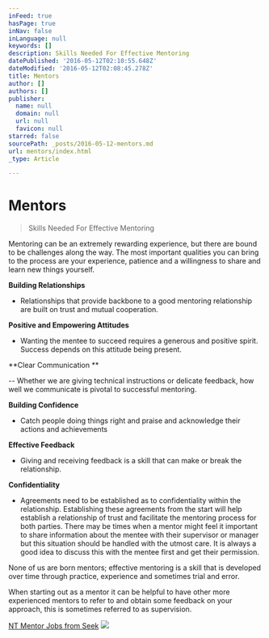 ```yaml
---
inFeed: true
hasPage: true
inNav: false
inLanguage: null
keywords: []
description: Skills Needed For Effective Mentoring
datePublished: '2016-05-12T02:10:55.648Z'
dateModified: '2016-05-12T02:08:45.278Z'
title: Mentors
author: []
authors: []
publisher:
  name: null
  domain: null
  url: null
  favicon: null
starred: false
sourcePath: _posts/2016-05-12-mentors.md
url: mentors/index.html
_type: Article

---
```

# Mentors

> Skills Needed For Effective Mentoring

Mentoring can be an extremely rewarding experience, but there are bound to be challenges along the way. The most important qualities you can bring to the process are your experience, patience and a willingness to share and learn new things yourself.

**Building Relationships**

- Relationships that provide backbone to a good mentoring relationship are built on trust and mutual cooperation.

**Positive and Empowering Attitudes**

- Wanting the mentee to succeed requires a generous and positive spirit. Success depends on this attitude being present.

**Clear Communication **

-- Whether we are giving technical instructions or delicate feedback, how well we communicate is pivotal to successful mentoring.

**Building Confidence**

- Catch people doing things right and praise and acknowledge their actions and achievements

**Effective Feedback**

- Giving and receiving feedback is a skill that can make or break the relationship.

**Confidentiality**

- Agreements need to be established as to confidentiality within the relationship. Establishing these agreements from the start will help establish a relationship of trust and facilitate the mentoring process for both parties. There may be times when a mentor might feel it important to share information about the mentee with their supervisor or manager but this situation should be handled with the utmost care. It is always a good idea to discuss this with the mentee first and get their permission.

None of us are born mentors; effective mentoring is a skill that is developed over time through practice, experience and sometimes trial and error.

When starting out as a mentor it can be helpful to have other more experienced mentors to refer to and obtain some feedback on your approach, this is sometimes referred to as supervision.

[NT Mentor Jobs from Seek][0]
![](https://the-grid-user-content.s3-us-west-2.amazonaws.com/3aad37ae-0a7c-442e-9ace-cecb3ee85d32.jpg)

[0]: http://www.seek.com.au/jobs/in-northern-territories-nt/#dateRange=999&workType=0&industry=&occupation=&graduateSearch=false&salaryFrom=0&salaryTo=999999&salaryType=annual&companyID=&advertiserID=&advertiserGroup=&keywords=mentor&page=1&displaySuburb=&seoSuburb=&where=Northern+Territories+NT&whereId=3102&whereIsDirty=false&isAreaUnspecified=false&location=3102&area=&nation=&sortMode=KeywordRelevance&searchFrom=quick&searchType=
